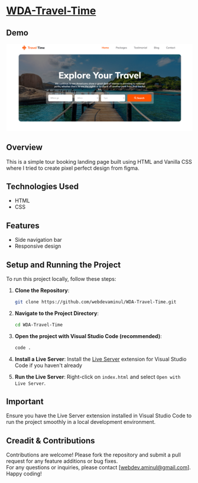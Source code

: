 # [WDA-Travel-Time](https://wda-travel-time.vercel.app)

## Demo

![WDA-Travel-Time-Demo](/assets/demo-img.png)

## Overview

This is a simple tour booking landing page built using HTML and Vanilla CSS where I tried to create pixel perfect design from figma.

## Technologies Used

- HTML
- CSS

## Features

- Side navigation bar
- Responsive design

## Setup and Running the Project

To run this project locally, follow these steps:

1. **Clone the Repository**:

   ```bash
   git clone https://github.com/webdevaminul/WDA-Travel-Time.git
   ```

2. **Navigate to the Project Directory**:

   ```bash
   cd WDA-Travel-Time
   ```

3. **Open the project with Visual Studio Code (recommended)**:

   ```bash
   code .
   ```

4. **Install a Live Server**:
   Install the [Live Server](https://marketplace.visualstudio.com/items?itemName=ritwickdey.LiveServer) extension for Visual Studio Code if you haven't already

5. **Run the Live Server**:
   Right-click on `index.html` and select `Open with Live Server`.

## Important

Ensure you have the Live Server extension installed in Visual Studio Code to run the project smoothly in a local development environment.

## Creadit & Contributions

Contributions are welcome! Please fork the repository and submit a pull request for any feature additions or bug fixes.  
For any questions or inquiries, please contact [webdev.aminul@gmail.com].  
Happy coding!
